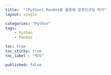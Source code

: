 ```yaml
---
title:  "[Python] Pandas를 활용해 원핫인코딩 하기"
layout: single

categories: "Python"
tags: 
    - Python
    - Pandas

toc: true
toc_sticky: true
toc_label : "목차"

published: false
---
```

